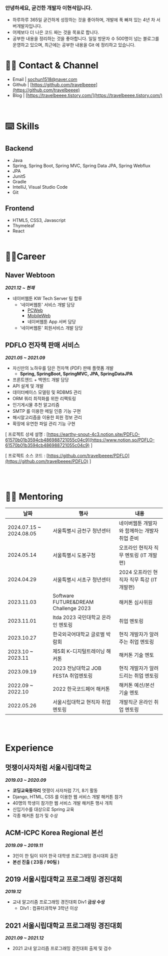 ### 안녕하세요, 굳건한 개발자 이현석입니다.

- 하루하루 365일 굳건하게 성장하는 것을 좋아하며, 개발에 푹 빠져 있는 4년 차 서버개발자입니다.
- 어제보다 더 나은 코드 짜는 것을 목표로 합니다.
- 공부한 내용을 정리하는 것을 좋아합니다. 일일 방문자 수 500명이 넘는 블로그를 운영하고 있으며, 최근에는 공부한 내용을 Git 에 정리하고 있습니다.


# 🙋‍♂️ Contact & Channel

- Email | sochun1518@naver.com
- Github | [https://github.com/travelbeeee](https://github.com/travelbeeee)
- Blog | [https://travelbeeee.tistory.com/](https://travelbeeee.tistory.com/)

<br>

# ⌨️ Skills

## Backend

- Java
- Spring, Spring Boot, Spring MVC, Spring Data JPA, Spring Webflux
- JPA
- Junit5
- Gradle
- IntelliJ, Visual Studio Code
- Git

## Frontend

- HTML5, CSS3, Javascript
- Thymeleaf
- React
<br><br>

# 👨‍💻Career

## Naver Webtoon
***2021.12 ~ 현재***

- 네이버웹툰 KW Tech Server 팀 합류
  - '네이버웹툰' 서비스 개발 담당
    - [PCWeb](https://comic.naver.com/index)
    - [MobileWeb](https://m.comic.naver.com/index)
    - 네이버웹툰 App 서버 담당
  - '네이버웹툰' 회원서비스 개발 담당

## PDFLO 전자책 판매 서비스

***2021.05 ~ 2021.09***

- 자신만의 노하우를 담은 전자책 (PDF) 판매 플랫폼 개발
  - **Spring, SpringBoot, SpringMVC, JPA, SpringDataJPA**
- 프론트엔드 + 백엔드 개발 담당
- API 설계 및 개발
- 데이터베이스 모델링 및 RDBMS 관리
- ORM 쿼리 최적화를 위한 리팩토링
- 인기게시물 추천 알고리즘
- SMTP 를 이용한 메일 인증 기능 구현
- 해시알고리즘을 이용한 회원 정보 관리
- 확장에 유연한 파일 관리 기능 구현

[ 프로젝트 상세 설명 : [https://earthy-snout-4c3.notion.site/PDFLO-61570b01b3594cb486988721055c04c9](https://www.notion.so/PDFLO-61570b01b3594cb486988721055c04c9) ]

[ 프로젝트 소스 코드 : [https://github.com/travelbeeee/PDFLO](https://github.com/travelbeeee/PDFLO) ]

<br><br>
# 🙋‍♂️ Mentoring
|날짜|행사|내용|
|--|--|--|
| 2024.07.15 ~ 2024.08.05 | 서울특별시 금천구 청년센터 | 네이버웹툰 개발자와 함께하는 개발자 취업 준비 |
| 2024.05.14 | 서울특별시 도봉구청 | 오프라인 현직자 직무 멘토링 (IT 개발편) |
| 2024.04.29 | 서울특별시 서초구 청년센터 | 2024 오프라인 현직자 직무 특강 (IT개발편) |
| 2023.11.03 | Software FUTURE&DREAM Challenge 2023 | 해커톤 심사위원 |
| 2023.11.01 | Itda 2023 국민대학교 온라인 멘토링 | 취업 멘토링 |
| 2023.10.27 | 한국외국어대학교 글로벌 박람회 | 현직 개발자가 알려주는 취업 멘토링 |
| 2023.10 ~ 2023.11 | 제5회 K-디지털트레이닝 해커톤 | 해커톤 기술 멘토 |
| 2023.09.19 | 2023 전남대학교 JOB FESTA 취업멘토링 | 현직 개발자가 알려드리는 취업 멘토링 |
| 2022.09 ~ 2022.10 | 2022 한국코드페어 해커톤 | 해커톤 예선/본선 기술 멘토 |
| 2022.05.26 | 서울시립대학교 현직자 취업 멘토링 | 개발직군 온라인 취업 멘토링 |

<br><br>
# Experience

## 멋쟁이사자처럼 서울시립대학교

***2019.03 ~ 2020.09***

- **코딩교육동아리** 멋쟁이 사자처럼 7기, 8기 활동
- Django, HTML, CSS 를 이용한 웹 서비스 개발 해커톤 참가
- 40명의 학생이 참가한 웹 서비스 개발 해커톤 행사 개최
- 신입기수를 대상으로 Spring 교육
- 각종 해커톤 참가 및 수상

## ACM-ICPC Korea Regional 본선

***2019.09 ~ 2019.11***

- 3인이 한 팀이 되어 한국 대학생 프로그래밍 경시대회 출전
- **본선 진출 ( 23등 / 90팀 )**

## 2019 서울시립대학교 프로그래밍 경진대회

***2019.12***

- 교내 알고리즘 프로그래밍 경진대회 Div1 **금상 수상**
  - DIv1 : 컴퓨터과학부 3학년 이상

## 2021 서울시립대학교 프로그래밍 경진대회

***2021.09 ~ 2021.12***

- 2021 교내 알고리즘 프로그래밍 경진대회 출제 및 검수

